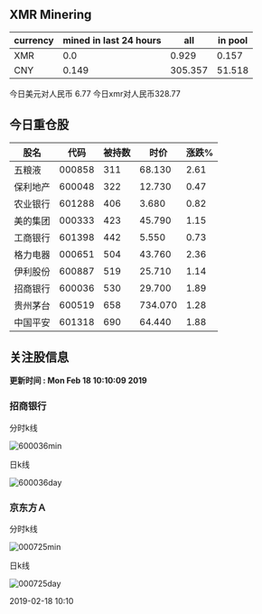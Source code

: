 ## XMR Minering

|currency|mined in last 24 hours|all|in pool|
|---|---|---|---|
|XMR|0.0|0.929|0.157|
|CNY|0.149|305.357|51.518|

今日美元对人民币 6.77	今日xmr对人民币328.77


## 今日重仓股 

|股名|代码|被持数|时价|涨跌%|
|---|---|---|---|---|
|五粮液|000858|311|68.130|2.61|
|保利地产|600048|322|12.730|0.47|
|农业银行|601288|406|3.680|0.82|
|美的集团|000333|423|45.790|1.15|
|工商银行|601398|442|5.550|0.73|
|格力电器|000651|504|43.760|2.36|
|伊利股份|600887|519|25.710|1.14|
|招商银行|600036|530|29.700|1.89|
|贵州茅台|600519|658|734.070|1.28|
|中国平安|601318|690|64.440|1.88|

## 关注股信息
**更新时间 : Mon Feb 18 10:10:09 2019**
### 招商银行 
分时k线

![600036min](http://image.sinajs.cn/newchart/min/n/sh600036.gif)

日k线

![600036day](http://image.sinajs.cn/newchart/daily/n/sh600036.gif)

### 京东方Ａ 
分时k线

![000725min](http://image.sinajs.cn/newchart/min/n/sz000725.gif)

日k线

![000725day](http://image.sinajs.cn/newchart/daily/n/sz000725.gif)

2019-02-18 10:10